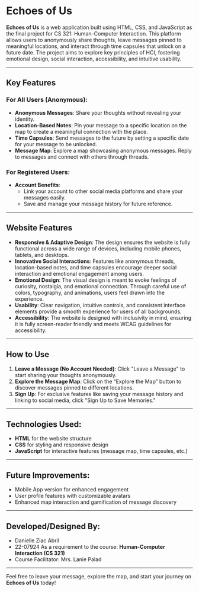 # Echoes of Us

**Echoes of Us** is a web application built using HTML, CSS, and JavaScript as the final project for CS 321: Human-Computer Interaction. This platform allows users to anonymously share thoughts, leave messages pinned to meaningful locations, and interact through time capsules that unlock on a future date. The project aims to explore key principles of HCI, fostering emotional design, social interaction, accessibility, and intuitive usability.

---

## Key Features

### For All Users (Anonymous):
- **Anonymous Messages**: Share your thoughts without revealing your identity.
- **Location-Based Notes**: Pin your message to a specific location on the map to create a meaningful connection with the place.
- **Time Capsules**: Send messages to the future by setting a specific date for your message to be unlocked.
- **Message Map**: Explore a map showcasing anonymous messages. Reply to messages and connect with others through threads.

### For Registered Users:
- **Account Benefits**:
  - Link your account to other social media platforms and share your messages easily.
  - Save and manage your message history for future reference.

---

## Website Features

- **Responsive & Adaptive Design**: The design ensures the website is fully functional across a wide range of devices, including mobile phones, tablets, and desktops.
- **Innovative Social Interactions**: Features like anonymous threads, location-based notes, and time capsules encourage deeper social interaction and emotional engagement among users.
- **Emotional Design**: The visual design is meant to evoke feelings of curiosity, nostalgia, and emotional connection. Through careful use of colors, typography, and animations, users feel drawn into the experience.
- **Usability**: Clear navigation, intuitive controls, and consistent interface elements provide a smooth experience for users of all backgrounds.
- **Accessibility**: The website is designed with inclusivity in mind, ensuring it is fully screen-reader friendly and meets WCAG guidelines for accessibility.

---

## How to Use

1. **Leave a Message (No Account Needed)**: Click "Leave a Message" to start sharing your thoughts anonymously.
2. **Explore the Message Map**: Click on the “Explore the Map” button to discover messages pinned to different locations.
3. **Sign Up**: For exclusive features like saving your message history and linking to social media, click "Sign Up to Save Memories."

---

## Technologies Used:
- **HTML** for the website structure
- **CSS** for styling and responsive design
- **JavaScript** for interactive features (message map, time capsules, etc.)

---

## Future Improvements:
- Mobile App version for enhanced engagement
- User profile features with customizable avatars
- Enhanced map interaction and gamification of message discovery

---

## Developed/Designed By:
- Danielle Ziac Abril
- 22-07924
As a requirement to the course: **Human-Computer Interaction (CS 321)**
- Course Facilitator: Mrs. Lanie Palad

---
Feel free to leave your message, explore the map, and start your journey on **Echoes of Us** today!


